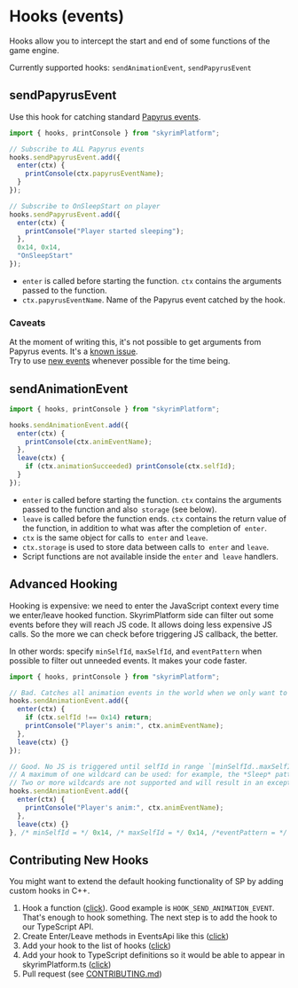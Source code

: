 # Hooks (events)

Hooks allow you to intercept the start and end of some functions of the game engine.

Currently supported hooks: `sendAnimationEvent`, `sendPapyrusEvent`

## sendPapyrusEvent

Use this hook for catching standard [Papyrus events][PapyrusEvents].

```typescript
import { hooks, printConsole } from "skyrimPlatform";

// Subscribe to ALL Papyrus events
hooks.sendPapyrusEvent.add({
  enter(ctx) {
    printConsole(ctx.papyrusEventName);
  }
});

// Subscribe to OnSleepStart on player
hooks.sendPapyrusEvent.add({
  enter(ctx) {
    printConsole("Player started sleeping");
  },
  0x14, 0x14,
  "OnSleepStart"
});
```

- `enter` is called before starting the function. `ctx` contains the arguments passed to the function.
- `ctx.papyrusEventName`. Name of the Papyrus event catched by the hook.

### Caveats

At the moment of writing this, it's not possible to get arguments from Papyrus events. It's a [known issue][NoPapyrusEventArgs].\
Try to use [new events][NewEvents] whenever possible for the time being.

## sendAnimationEvent

```typescript
import { hooks, printConsole } from "skyrimPlatform";

hooks.sendAnimationEvent.add({
  enter(ctx) {
    printConsole(ctx.animEventName);
  },
  leave(ctx) {
    if (ctx.animationSucceeded) printConsole(ctx.selfId);
  }
});
```

- `enter` is called before starting the function. `ctx` contains the arguments passed to the function and also` storage` (see below).
- `leave` is called before the function ends. `ctx` contains the return value of the function, in addition to what was after the completion of` enter`.
- `ctx` is the same object for calls to` enter` and `leave`.
- `ctx.storage` is used to store data between calls to` enter` and `leave`.
- Script functions are not available inside the `enter` and` leave` handlers.

## Advanced Hooking

Hooking is expensive: we need to enter the JavaScript context every time we enter/leave hooked function. SkyrimPlatform side can filter out some events before they will reach JS code. It allows doing less expensive JS calls. So the more we can check before triggering JS callback, the better.

In other words: specify `minSelfId`, `maxSelfId`, and `eventPattern` when possible to filter out unneeded events. It makes your code faster.

  ```typescript
  import { hooks, printConsole } from "skyrimPlatform";

  // Bad. Catches all animation events in the world when we only want to catch events from the player character.
  hooks.sendAnimationEvent.add({
    enter(ctx) {
      if (ctx.selfId !== 0x14) return;
      printConsole("Player's anim:", ctx.animEventName);
    },
    leave(ctx) {}
  });

  // Good. No JS is triggered until selfId in range `[minSelfId..maxSelfId]` found and event name matches `"*"` wildcard.
  // A maximum of one wildcard can be used: for example, the *Sleep* pattern won't work.
  // Two or more wildcards are not supported and will result in an exception.
  hooks.sendAnimationEvent.add({
    enter(ctx) {
      printConsole("Player's anim:", ctx.animEventName);
    },
    leave(ctx) {}
  }, /* minSelfId = */ 0x14, /* maxSelfId = */ 0x14, /*eventPattern = */ "*");
  ```

## Contributing New Hooks

You might want to extend the default hooking functionality of SP by adding custom hooks in C++.

1) Hook a function ([click][FridaHooks]). Good example is `HOOK_SEND_ANIMATION_EVENT`. That's enough to hook something. The next step is to add the hook to our TypeScript API.
2) Create Enter/Leave methods in EventsApi like this ([click][EventsApi])
3) Add your hook to the list of hooks ([click][HooksList])
4) Add your hook to TypeScript definitions so it would be able to appear in skyrimPlatform.ts ([click][HookTs])
5) Pull request (see [CONTRIBUTING.md][])

[CONTRIBUTING.md]: https://github.com/skyrim-multiplayer/skymp/blob/main/CONTRIBUTING.md
[EventsApi]: https://github.com/skyrim-multiplayer/skymp/blob/bf88abcc1922bbbfc12e177e522453f95eb60113/skyrim-platform/src/platform_se/skyrim_platform/EventsApi.cpp#L354
[FridaHooks]: https://github.com/skyrim-multiplayer/skymp/blob/bf88abcc1922bbbfc12e177e522453f95eb60113/skyrim-platform/src/platform_se/skyrim_platform/FridaHooks.cpp
[HooksList]: https://github.com/skyrim-multiplayer/skymp/blob/bf88abcc1922bbbfc12e177e522453f95eb60113/skyrim-platform/src/platform_se/skyrim_platform/EventsApi.cpp#L411
[HookTs]: https://github.com/skyrim-multiplayer/skymp/blob/bf88abcc1922bbbfc12e177e522453f95eb60113/skyrim-platform/src/platform_se/codegen/convert-files/Definitions.txt#L538
[NewEvents]: new_events.md
[NoPapyrusEventArgs]: https://github.com/skyrim-multiplayer/skymp/issues/405
[PapyrusEvents]: https://www.creationkit.com/index.php?title=Category:Events
